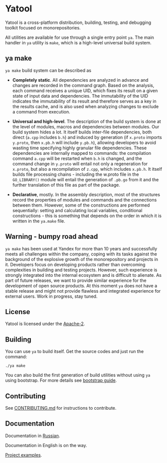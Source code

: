 # Yatool

Yatool is a cross-platform distribution, building, testing, and debugging toolkit focused on monorepositories.

All utilities are available for use through a single entry point `ya`.
The main handler in `ya` utility is `make`, which is a high-level universal build system.

## ya make

`ya make` build system can be described as

- **Completely static**.
  All dependencies are analyzed in advance and changes are recorded in the command graph.
  Based on the analysis, each command receives a unique UID, which fixes its result on a given state of input data and dependencies.
  The immutability of the UID indicates the immutability of its result and therefore serves as a key in the results cache, and is also used when analyzing changes to exclude a command from execution.

- **Universal and high-level**.
  The description of the build system is done at the level of modules, macros and dependencies between modules.
  Our build system hides a lot.
  It itself builds inter-file dependencies, both direct (`a.cpp` includes `b.h`) and induced by generation (if `x.proto` imports `y.proto`, then `x.pb.h` will include `y.pb.h`), allowing developers to avoid wasting time specifying highly granular file dependencies.
  These dependencies are internally mapped to commands: the compilation command `a.cpp` will be restarted when `b.h` is changed, and the command change in `y.proto` will entail not only a regeneration for `x.proto`, but also a recompilation of `z.cpp`, which includes `x.pb.h`.
  It itself builds file processing chains - including the w.proto file in the `GO_LIBRARY()` module will entail the generation of `.pb.go` from it and the further translation of this file as part of the package.

- **Declarative**, mostly.
  In the assembly description, most of the structures record the properties of modules and commands and the connections between them. However, some of the constructions are performed sequentially: setting and calculating local variables, conditional constructions - this is something that depends on the order in which it is written in the `ya.make` file.

## Warning - bumpy road ahead

`ya make` has been used at Yandex for more than 10 years and successfully meets all challenges within the company, coping with its tasks against the background of the explosive growth of the monorepository and projects in it.
Developers focus on developing products rather than overcoming complexities in building and testing projects.
However, such experience is strongly integrated into the internal ecosystem and is difficult to alienate.
As part of future releases, we want to provide similar experience for the development of open source products.
At this moment `ya` does not have a stable release and might not provide flawless and integrated experience for external users.
Work in progress, stay tuned.

## License
Yatool is licensed under the [Apache-2](LICENSE).

## Building

You can use `ya` to build itself. Get the source codes and just run the command:

```(bash)
./ya make
```

You can also build the first generation of build utilities without using `ya` using bootstrap.
For more details see [bootstrap guide](devtools/ya/bootstrap/README.md).

## Contributing

See [CONTRIBUTING.md](CONTRIBUTING.md) for instructions to contribute.

## Documentation

Documentation in [Russian](build/docs/ru/README.md).

Documentation in English is on the way.

[Project examples](devtools/examples/tutorials/README.md).
